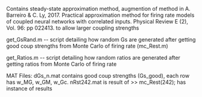 Contains steady-state approximation method, augmention of method in 
A. Barreiro & C. Ly, 2017. Practical approximation method for firing rate models of coupled neural networks with correlated inputs. 
Physical Review E (2), Vol. 96: pp 022413.
to allow larger coupling strengths

get_GsRand.m -- script detailing how random Gs are generated after getting good coup strengths from Monte Carlo of firing rate (mc_Rest.m) 

get_Ratios.m -- script detailing how random ratios are generated after getting ratios from Monte Carlo of firing rate

MAT Files: dGs_n.mat contains good coup strengths (Gs_good), each row has w_MG, w_GM, w_Gc. 
nRst242.mat is result of >> mc_Rest(242); has instance of results
